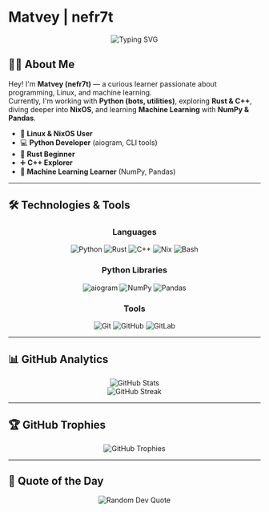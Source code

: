 # Matvey | nefr7t

<div align="center">
  <img src="https://readme-typing-svg.herokuapp.com?font=Fira+Code&size=32&duration=2500&pause=1000&color=A7C080&center=true&vCenter=true&random=false&width=600&lines=Linux+Enthusiast;Python+Developer;ML+Learner;Rust+Explorer;C%2B%2B+Learner;NixOS+User" alt="Typing SVG" />
</div>

## 👨‍💻 About Me

Hey! I'm **Matvey (nefr7t)** — a curious learner passionate about programming, Linux, and machine learning.  
Currently, I'm working with **Python (bots, utilities)**, exploring **Rust & C++**, diving deeper into **NixOS**, and learning **Machine Learning** with **NumPy & Pandas**.

- 🐧 **Linux & NixOS User**  
- 💻 **Python Developer** (aiogram, CLI tools)  
- 🦀 **Rust Beginner**  
- ➕ **C++ Explorer**  
- 🤖 **Machine Learning Learner** (NumPy, Pandas)  

---

## 🛠️ Technologies & Tools

<div align="center">

### Languages
![Python](https://img.shields.io/badge/python-83C092?style=for-the-badge&logo=python&logoColor=2E322A)
![Rust](https://img.shields.io/badge/rust-2E322A?style=for-the-badge&logo=rust&logoColor=A7C080)
![C++](https://img.shields.io/badge/c++-83C092?style=for-the-badge&logo=c%2B%2B&logoColor=2E322A)
![Nix](https://img.shields.io/badge/NIX-A7C080?style=for-the-badge&logo=NixOS&logoColor=2E322A)
![Bash](https://img.shields.io/badge/bash-2E322A?style=for-the-badge&logo=gnu-bash&logoColor=A7C080)

### Python Libraries
![aiogram](https://img.shields.io/badge/aiogram-A7C080?style=for-the-badge&logo=telegram&logoColor=2E322A)
![NumPy](https://img.shields.io/badge/numpy-83C092?style=for-the-badge&logo=numpy&logoColor=2E322A)
![Pandas](https://img.shields.io/badge/pandas-A7C080?style=for-the-badge&logo=pandas&logoColor=2E322A)

### Tools
![Git](https://img.shields.io/badge/git-A7C080?style=for-the-badge&logo=git&logoColor=2E322A)
![GitHub](https://img.shields.io/badge/github-2E322A?style=for-the-badge&logo=github&logoColor=A7C080) 
![GitLab](https://img.shields.io/badge/gitlab-2E322A?style=for-the-badge&logo=gitlab&logoColor=A7C080) 


</div>

---

## 📊 GitHub Analytics

<div align="center">
  <img src="https://github-readme-stats.vercel.app/api?username=nefr7t&theme=gruvbox&hide_border=false&include_all_commits=true&count_private=true&show_icons=true" alt="GitHub Stats" />
  <br/>
  <img src="https://nirzak-streak-stats.vercel.app/?user=nefr7t&theme=gruvbox&hide_border=false" alt="GitHub Streak" />
</div>

---

## 🏆 GitHub Trophies

<div align="center">
  <img src="https://github-profile-trophy.vercel.app/?username=nefr7t&theme=gruvbox&no-frame=false&no-bg=true&margin-w=4" alt="GitHub Trophies" />
</div>

---

## 💭 Quote of the Day

<div align="center">
  <img src="https://quotes-github-readme.vercel.app/api?type=horizontal&theme=gruvbox" alt="Random Dev Quote" />
</div>
